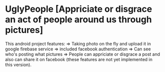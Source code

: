 # UglyPeople [Appriciate or disgrace an act of people around us through pictures]
This android project features:
      => Taking photo on the fly and upload it in google firebase service
      => included facebook authentication
      => Can see who's posting what pictures
      => People can appriciate or disgrace a post and also can share it on facebook (these features are not yet implemented in this version).
    
